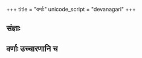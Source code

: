 +++
title = "वर्णाः"
unicode_script = "devanagari"
+++

## संज्ञाः
<div class="spreadsheet" src="../varNa-saMjJNAH.toml"></div>

## वर्णाः उच्चारणानि च
<div class="spreadsheet" src="../varNAH.toml"></div>
